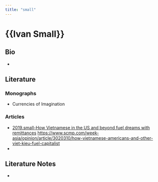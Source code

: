 ```yaml
---
title: "small"
---
```


# {{Ivan Small}}

## Bio
- 

## Literature
### Monographs 
- Currencies of Imagination

### Articles 
- [2019.small-How Vietnamese in the US and beyond fuel dreams with remittances](002.Literature%20Notes/2019.small-How%20Vietnamese%20in%20the%20US%20and%20beyond%20fuel%20dreams%20with%20remittances.md) https://www.scmp.com/week-asia/opinion/article/3020310/how-vietnamese-americans-and-other-viet-kieu-fuel-capitalist
- 

## Literature Notes
-